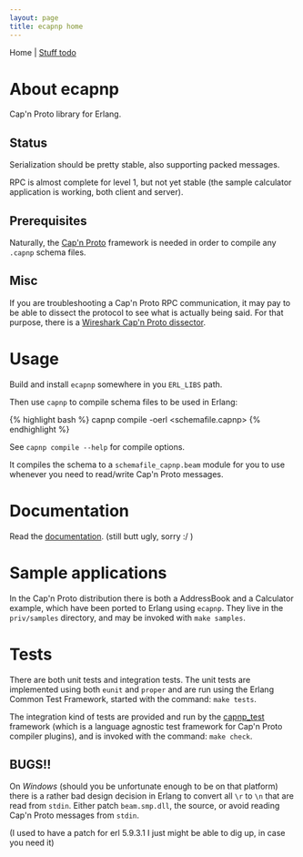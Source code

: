 ```yaml
---
layout: page
title: ecapnp home
---
```


Home | [Stuff todo](/todo)


About ecapnp
============

Cap'n Proto library for Erlang.


Status
------

Serialization should be pretty stable, also supporting packed
messages.

RPC is almost complete for level 1, but not yet stable (the sample
calculator application is working, both client and server).


Prerequisites
-------------

Naturally, the [Cap'n Proto](http://capnproto.com) framework is needed
in order to compile any `.capnp` schema files.


Misc
----

If you are troubleshooting a Cap'n Proto RPC communication, it may pay
to be able to dissect the protocol to see what is actually being
said. For that purpose, there is a
[Wireshark Cap'n Proto dissector](https://github.com/kaos/wireshark-plugins).


Usage
=====

Build and install `ecapnp` somewhere in you `ERL_LIBS` path.

Then use `capnp` to compile schema files to be used in Erlang:

{% highlight bash %}
capnp compile -oerl <schemafile.capnp>
{% endhighlight %}

See `capnp compile --help` for compile options.

It compiles the schema to a `schemafile_capnp.beam` module for you to
use whenever you need to read/write Cap'n Proto messages.


Documentation
=============

Read the [documentation](docs). (still butt ugly, sorry :/ )


Sample applications
===================

In the Cap'n Proto distribution there is both a AddressBook and a
Calculator example, which have been ported to Erlang using
`ecapnp`. They live in the `priv/samples` directory, and may be
invoked with `make samples`.


Tests
=====

There are both unit tests and integration tests. The unit tests are
implemented using both `eunit` and `proper` and are run using the
Erlang Common Test Framework, started with the command: `make
tests`.

The integration kind of tests are provided and run by the
[capnp_test](http://github.com/kaos/capnp_test) framework (which is a
language agnostic test framework for Cap'n Proto compiler plugins),
and is invoked with the command: `make check`.


BUGS!!
------

On *Windows* (should you be unfortunate enough to be on that platform)
there is a rather bad design decision in Erlang to convert all `\r` to
`\n` that are read from `stdin`. Either patch `beam.smp.dll`, the
source, or avoid reading Cap'n Proto messages from `stdin`.

(I used to have a patch for erl 5.9.3.1 I just might be able to dig
up, in case you need it)
